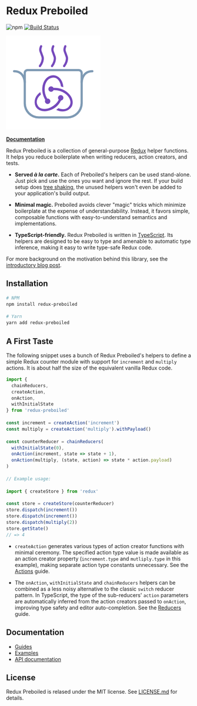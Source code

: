 # Redux Preboiled

![npm](https://img.shields.io/npm/dw/redux-preboiled.svg)
[![Build Status](https://travis-ci.org/denisw/redux-preboiled.svg?branch=master)](https://travis-ci.org/denisw/redux-preboiled)

![](./logo/logo.png)

[**Documentation**][docs]

Redux Preboiled is a collection of general-purpose [Redux][redux] helper
functions. It helps you reduce boilerplate when writing reducers, action
creators, and tests.

- **Served _à la carte_.** Each of Preboiled's helpers can be used stand-alone.
  Just pick and use the ones you want and ignore the rest. If your build setup
  does [tree shaking][tree-shaking], the unused helpers won't even be added
  to your application's build output.

- **Minimal magic.** Preboiled avoids clever "magic" tricks which minimize
  boilerplate at the expense of understandability. Instead, it favors simple,
  composable functions with easy-to-understand semantics and implementations.

- **TypeScript-friendly.** Redux Preboiled is written in
  [TypeScript][typescript]. Its helpers are designed to be easy to type and
  amenable to automatic type inference, making it easy to write type-safe
  Redux code.

For more background on the motivation behind this library, see the
[introductory blog post][blog].

## Installation

```sh
# NPM
npm install redux-preboiled

# Yarn
yarn add redux-preboiled
```

## A First Taste

The following snippet uses a bunch of Redux Preboiled's helpers to define a
simple Redux counter module with support for `increment` and `multiply`
actions. It is about half the size of the equivalent vanilla Redux code.

```js
import {
  chainReducers,
  createAction,
  onAction,
  withInitialState
} from 'redux-preboiled'

const increment = createAction('increment')
const multiply = createAction('multiply').withPayload()

const counterReducer = chainReducers(
  withInitialState(0),
  onAction(increment, state => state + 1),
  onAction(multiply, (state, action) => state * action.payload)
)

// Example usage:

import { createStore } from 'redux'

const store = createStore(counterReducer)
store.dispatch(increment())
store.dispatch(increment())
store.dispatch(multiply(2))
store.getState()
// => 4
```

- `createAction` generates various types of action creator functions with
  minimal ceremony. The specified action type value is made available as an
  action creator property (`increment.type` and `mutliply.type` in this
  example), making separate action type constants unnecessary. See the
  [Actions](./guides/actions.md) guide.

- The `onAction`, `withInitialState` and `chainReducers` helpers can be
  combined as a less noisy alternative to the classic `switch` reducer
  pattern. In TypeScript, the type of the sub-reducers' `action` parameters
  are automatically inferred from the action creators passed to `onAction`,
  improving type safety and editor auto-completion. See the
  [Reducers](./guides/reducers.md) guide.

## Documentation

- [Guides][docs-guides]
- [Examples][examples]
- [API documentation][docs-api]

## License

Redux Preboiled is relased under the MIT license. See [LICENSE.md][license]
for details.

[blog]: https://www.denisw.de/2019/04/08/redux-preboiled.html
[docs]: https://redux-preboiled.js.org/
[docs-actions]: https://redux-preboiled.js.org/guides/actions
[docs-api]: https://redux-preboiled.js.org/api/api
[docs-guides]: https://redux-preboiled.js.org/guides/getting-started
[docs-reducers]: https://redux-preboiled.js.org/guides/reducers
[examples]: https://github.com/denisw/redux-preboiled/tree/master/examples
[license]: https://github.com/denisw/redux-preboiled/blob/master/LICENSE.md
[redux]: https://redux.js.org/
[tree-shaking]: https://developers.google.com/web/fundamentals/performance/optimizing-javascript/tree-shaking/
[typescript]: https://www.typescriptlang.org/
